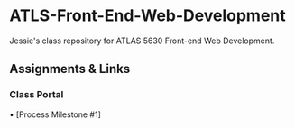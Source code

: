 # ATLS-Front-End-Web-Development

Jessie's class repository for ATLAS 5630 Front-end Web Development.

## Assignments & Links

### Class Portal

• [Process Milestone #1]
